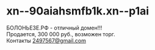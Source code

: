 # xn--90aiahsmfb1k.xn--p1ai

БОЛОНЬЕЗЕ.РФ - отличный домен!!!   
Продается, 300 000 руб., возможен торг.  
Контакты 2497567@gmail.com
